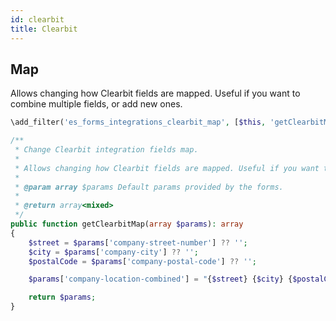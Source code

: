 ```yaml
---
id: clearbit
title: Clearbit
---
```


## Map

Allows changing how Clearbit fields are mapped. Useful if you want to combine multiple fields, or add new ones.

```php
\add_filter('es_forms_integrations_clearbit_map', [$this, 'getClearbitMap']);

/**
 * Change Clearbit integration fields map.
 *
 * Allows changing how Clearbit fields are mapped. Useful if you want to combine multiple fields, or add new ones.
 *
 * @param array $params Default params provided by the forms.
 *
 * @return array<mixed>
 */
public function getClearbitMap(array $params): array
{
	$street = $params['company-street-number'] ?? '';
	$city = $params['company-city'] ?? '';
	$postalCode = $params['company-postal-code'] ?? '';

	$params['company-location-combined'] = "{$street} {$city} {$postalCode}";

	return $params;
}
```
